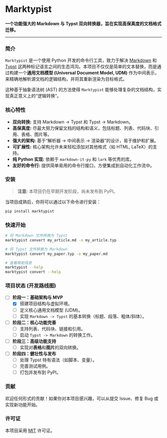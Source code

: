 # Marktypist

<!-- 未来在这里放上 PyPI, Build Status 等徽章 -->
<!-- [![PyPI version](https://badge.fury.io/py/marktypist.svg)](https://badge.fury.io/py/marktypist) -->

**一个功能强大的 Markdown 与 Typst 双向转换器，旨在实现高保真度的文档格式迁移。**

---

### 简介

`Marktypist` 是一个使用 Python 开发的命令行工具，致力于解决 [Markdown](https://www.markdownguide.org/) 和 [Typst](https://typst.app/) 这两种标记语言之间的生态鸿沟。本项目不仅仅是简单的文本替换，而是通过构建一个**通用文档模型 (Universal Document Model, UDM)** 作为中间表示，来精确地解析源文档的逻辑结构，并将其重新渲染为目标格式。

这种基于抽象语法树 (AST) 的方法使得 `Marktypist` 能够处理复杂的文档结构，实现真正意义上的“逻辑转换”。

### 核心特性

*   **双向转换:** 支持 Markdown -> Typst 和 Typst -> Markdown。
*   **高保真度:** 尽最大努力保留文档的结构和语义，包括标题、列表、代码块、引用、表格、图片等。
*   **强大的架构:** 基于“解析器 -> 中间表示 -> 渲染器”的设计，易于维护和扩展。
*   **可扩展性:** 核心架构允许未来轻松添加对其他格式（如 HTML, LaTeX）的支持。
*   **纯 Python 实现:** 依赖于 `markdown-it-py` 和 `lark` 等优秀的库。
*   **友好的命令行:** 提供简单易用的命令行接口，方便集成到自动化工作流中。

### 安装

> **注意:** 本项目仍在早期开发阶段，尚未发布到 PyPI。

当项目成熟后，你将可以通过以下命令进行安装：
```bash
pip install marktypist
```

### 快速开始

```bash
# 将 Markdown 文件转换为 Typst
marktypist convert my_article.md -o my_article.typ

# 将 Typst 文件转换为 Markdown
marktypist convert my_paper.typ -o my_paper.md

# 查看帮助信息
marktypist --help
marktypist convert --help
```

### 项目状态 (开发路线图)

-   [ ] **阶段一：基础架构与 MVP**
    -   [x] 搭建项目结构与虚拟环境。
    -   [ ] 定义核心通用文档模型 (UDM)。
    -   [ ] 实现 `Markdown -> Typst` 的基本转换（标题、段落、粗体/斜体）。
-   [ ] **阶段二：核心功能完善**
    -   [ ] 支持列表、代码块、链接和引用。
    -   [ ] 启动 `Typst -> Markdown` 的转换工作。
-   [ ] **阶段三：高级功能支持**
    -   [ ] 实现对**表格**和**图片**的双向转换。
-   [ ] **阶段四：健壮性与发布**
    -   [ ] 处理 Typst 特有语法（如脚本、变量）。
    -   [ ] 完善测试用例。
    -   [ ] 打包并发布到 PyPI。

### 贡献

欢迎任何形式的贡献！如果你对本项目感兴趣，可以从提交 Issue、修复 Bug 或实现新功能开始。

### 许可证

本项目采用 [MIT](LICENSE) 许可证。